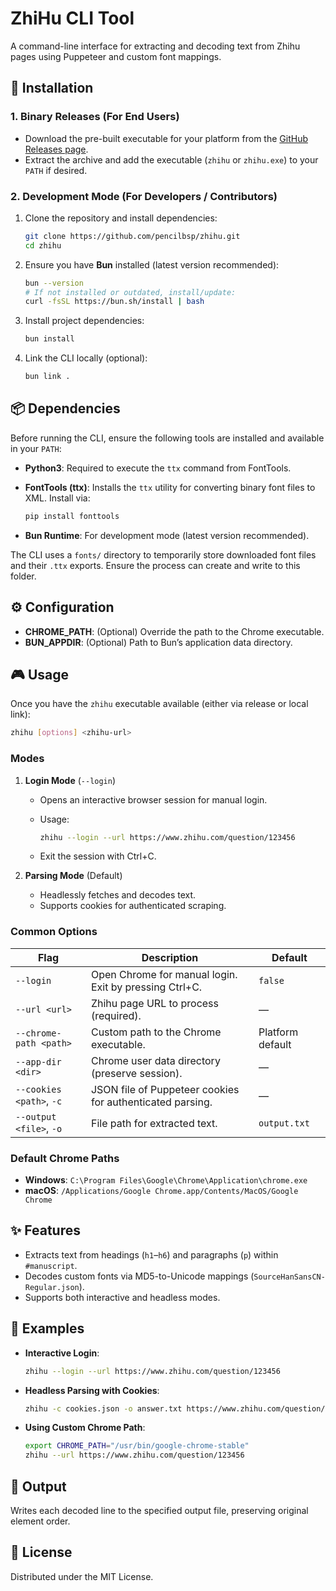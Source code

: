 # ZhiHu CLI Tool

A command-line interface for extracting and decoding text from Zhihu pages using Puppeteer and custom font mappings.

## 🚀 Installation

### 1. Binary Releases (For End Users)

* Download the pre-built executable for your platform from the [GitHub Releases page](https://github.com/pencilbsp/zhihu/releases).
* Extract the archive and add the executable (`zhihu` or `zhihu.exe`) to your `PATH` if desired.

### 2. Development Mode (For Developers / Contributors)

1. Clone the repository and install dependencies:

   ```bash
   git clone https://github.com/pencilbsp/zhihu.git
   cd zhihu
   ```
2. Ensure you have **Bun** installed (latest version recommended):

   ```bash
   bun --version
   # If not installed or outdated, install/update:
   curl -fsSL https://bun.sh/install | bash
   ```
3. Install project dependencies:

   ```bash
   bun install
   ```
4. Link the CLI locally (optional):

   ```bash
   bun link .
   ```

## 📦 Dependencies

Before running the CLI, ensure the following tools are installed and available in your `PATH`:

* **Python3**: Required to execute the `ttx` command from FontTools.
* **FontTools (ttx)**: Installs the `ttx` utility for converting binary font files to XML. Install via:

  ```bash
  pip install fonttools
  ```
* **Bun Runtime**: For development mode (latest version recommended).

The CLI uses a `fonts/` directory to temporarily store downloaded font files and their `.ttx` exports. Ensure the process can create and write to this folder.

## ⚙️ Configuration

* **CHROME\_PATH**: (Optional) Override the path to the Chrome executable.
* **BUN\_APPDIR**: (Optional) Path to Bun’s application data directory.

## 🎮 Usage

Once you have the `zhihu` executable available (either via release or local link):

```bash
zhihu [options] <zhihu-url>
```

### Modes

1. **Login Mode** (`--login`)

   * Opens an interactive browser session for manual login.
   * Usage:

     ```bash
     zhihu --login --url https://www.zhihu.com/question/123456
     ```
   * Exit the session with Ctrl+C.

2. **Parsing Mode** (Default)

   * Headlessly fetches and decodes text.
   * Supports cookies for authenticated scraping.

### Common Options

| Flag                     | Description                                               | Default          |
| ------------------------ | --------------------------------------------------------- | ---------------- |
| `--login`                | Open Chrome for manual login. Exit by pressing Ctrl+C.    | `false`          |
| `--url <url>`            | Zhihu page URL to process (required).                     | —                |
| `--chrome-path <path>`   | Custom path to the Chrome executable.                     | Platform default |
| `--app-dir <dir>`        | Chrome user data directory (preserve session).            | —                |
| `--cookies <path>`, `-c` | JSON file of Puppeteer cookies for authenticated parsing. | —                |
| `--output <file>`, `-o`  | File path for extracted text.                             | `output.txt`     |

### Default Chrome Paths

* **Windows**: `C:\Program Files\Google\Chrome\Application\chrome.exe`
* **macOS**: `/Applications/Google Chrome.app/Contents/MacOS/Google Chrome`

## ✨ Features

* Extracts text from headings (`h1`–`h6`) and paragraphs (`p`) within `#manuscript`.
* Decodes custom fonts via MD5-to-Unicode mappings (`SourceHanSansCN-Regular.json`).
* Supports both interactive and headless modes.

## 📝 Examples

* **Interactive Login**:

  ```bash
  zhihu --login --url https://www.zhihu.com/question/123456
  ```

* **Headless Parsing with Cookies**:

  ```bash
  zhihu -c cookies.json -o answer.txt https://www.zhihu.com/question/123456
  ```

* **Using Custom Chrome Path**:

  ```bash
  export CHROME_PATH="/usr/bin/google-chrome-stable"
  zhihu --url https://www.zhihu.com/question/123456
  ```

## 📄 Output

Writes each decoded line to the specified output file, preserving original element order.

## 📜 License

Distributed under the MIT License.
